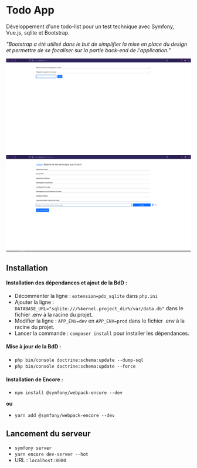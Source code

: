 # Todo App

Développement d'une todo-list pour un test technique avec Symfony, Vue.js, sqlite et Bootstrap.  

*"Bootstrap a été utilisé dans le but de simplifier la mise en place du design et permettre de se focaliser sur la partie back-end de l'application."*

![Exemple de todo-lists](todoVue.png)
![Exemple d'une liste de tâche](tasksVue.png)
## Installation

#### Installation des dépendances et ajout de la BdD :
- Décommenter la ligne : `extension=pdo_sqlite` dans `php.ini`
- Ajouter la ligne : `DATABASE_URL="sqlite:///%kernel.project_dir%/var/data.db"` dans le fichier .env à la racine du projet.
- Modifier la ligne : `APP_ENV=dev`  en `APP_ENV=prod` dans le fichier .env à la racine du projet.
- Lancer la commande : `composer install` pour installer les dépendances.

#### Mise à jour de la BdD :
- `php bin/console doctrine:schema:update --dump-sql`
- `php bin/console doctrine:schema:update --force`

#### Installation de Encore :
- `npm install @symfony/webpack-encore --dev`  

**ou**
- `yarn add @symfony/webpack-encore --dev`

## Lancement du serveur

- `symfony server`
- `yarn encore dev-server --hot`
- URL : `localhost:8000`

